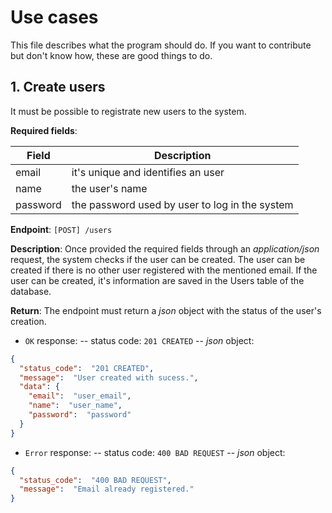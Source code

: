# Use cases
  
This file describes what the program should do. If you want to 
contribute but don't know how, these are good things to do.

## 1. Create users

It must be possible to registrate new users to the system.

__Required fields__:

| Field | Description |
| ----- | ------ |
| email |  it's unique and identifies an user |
| name | the user's name |
| password | the password used by user to log in the system

__Endpoint__: `[POST] /users`

 __Description__: Once provided the required fields through an 
 _application/json_ request, the system checks if the user can 
 be created. The user can be created if there is no other user 
 registered with the mentioned email. If the user can be created, 
 it's information are saved in the Users table of the database.

__Return__: The endpoint must return a _json_ object with the 
status of the user's creation.  
- `OK` response:
-- status code: `201 CREATED`
-- _json_ object:

```json
{
  "status_code":  "201 CREATED",
  "message":  "User created with sucess.",
  "data": {
    "email":  "user_email",
    "name":  "user_name",
    "password":  "password"
  }
}
```

- `Error` response:
-- status code: `400 BAD REQUEST`
-- _json_ object:

```json
{
  "status_code":  "400 BAD REQUEST",
  "message":  "Email already registered."
}
```


